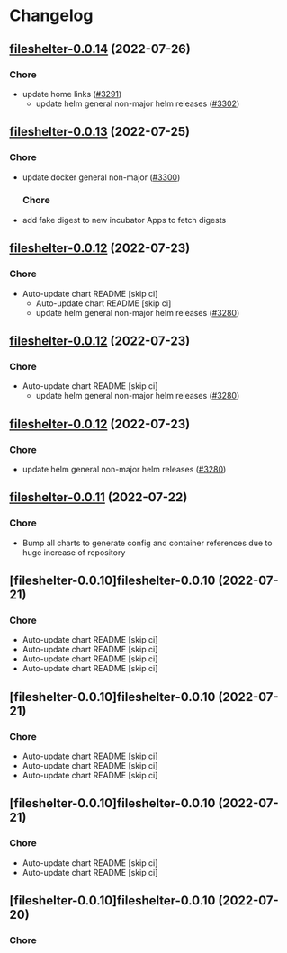 # Changelog



## [fileshelter-0.0.14](https://github.com/truecharts/apps/compare/fileshelter-0.0.13...fileshelter-0.0.14) (2022-07-26)

### Chore

- update home links ([#3291](https://github.com/truecharts/apps/issues/3291))
  - update helm general non-major helm releases ([#3302](https://github.com/truecharts/apps/issues/3302))




## [fileshelter-0.0.13](https://github.com/truecharts/apps/compare/fileshelter-0.0.12...fileshelter-0.0.13) (2022-07-25)

### Chore

- update docker general non-major ([#3300](https://github.com/truecharts/apps/issues/3300))

  ### Chore

- add fake digest to new incubator Apps to fetch digests




## [fileshelter-0.0.12](https://github.com/truecharts/apps/compare/fileshelter-0.0.11...fileshelter-0.0.12) (2022-07-23)

### Chore

- Auto-update chart README [skip ci]
  - Auto-update chart README [skip ci]
  - update helm general non-major helm releases ([#3280](https://github.com/truecharts/apps/issues/3280))




## [fileshelter-0.0.12](https://github.com/truecharts/apps/compare/fileshelter-0.0.11...fileshelter-0.0.12) (2022-07-23)

### Chore

- Auto-update chart README [skip ci]
  - update helm general non-major helm releases ([#3280](https://github.com/truecharts/apps/issues/3280))




## [fileshelter-0.0.12](https://github.com/truecharts/apps/compare/fileshelter-0.0.11...fileshelter-0.0.12) (2022-07-23)

### Chore

- update helm general non-major helm releases ([#3280](https://github.com/truecharts/apps/issues/3280))




## [fileshelter-0.0.11](https://github.com/truecharts/apps/compare/fileshelter-0.0.10...fileshelter-0.0.11) (2022-07-22)

### Chore

- Bump all charts to generate config and container references due to huge increase of repository



## [fileshelter-0.0.10]fileshelter-0.0.10 (2022-07-21)

### Chore

- Auto-update chart README [skip ci]
- Auto-update chart README [skip ci]
- Auto-update chart README [skip ci]
- Auto-update chart README [skip ci]



## [fileshelter-0.0.10]fileshelter-0.0.10 (2022-07-21)

### Chore

- Auto-update chart README [skip ci]
- Auto-update chart README [skip ci]
- Auto-update chart README [skip ci]



## [fileshelter-0.0.10]fileshelter-0.0.10 (2022-07-21)

### Chore

- Auto-update chart README [skip ci]
- Auto-update chart README [skip ci]



## [fileshelter-0.0.10]fileshelter-0.0.10 (2022-07-20)

### Chore

